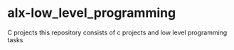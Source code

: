 # alx-low_level_programming
C projects
this repository consists of c projects and low level programming tasks
